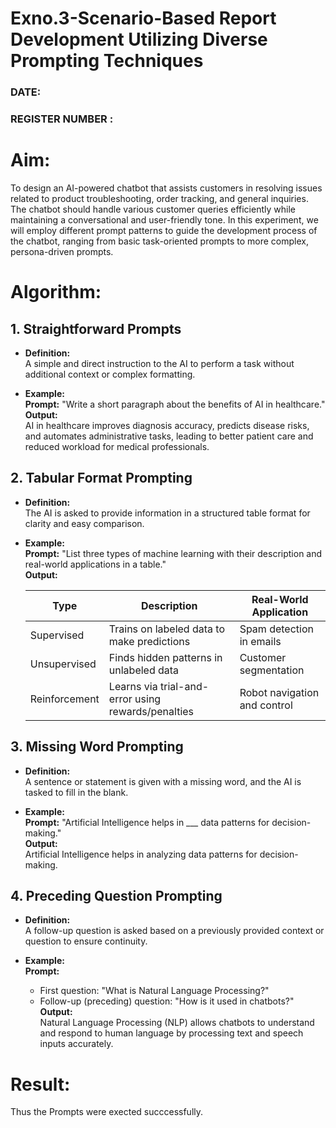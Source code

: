 # Exno.3-Scenario-Based Report Development Utilizing Diverse Prompting Techniques
### DATE:                                                                            
### REGISTER NUMBER : 
# Aim: 
To design an AI-powered chatbot that assists customers in resolving issues related to product troubleshooting, order tracking, and general inquiries. The chatbot should handle various customer queries efficiently while maintaining a conversational and user-friendly tone. In this experiment, we will employ different prompt patterns to guide the development process of the chatbot, ranging from basic task-oriented prompts to more complex, persona-driven prompts.
# Algorithm:

## 1. Straightforward Prompts
- **Definition:**  
  A simple and direct instruction to the AI to perform a task without additional context or complex formatting.

- **Example:**  
  **Prompt:** "Write a short paragraph about the benefits of AI in healthcare."  
  **Output:**  
  AI in healthcare improves diagnosis accuracy, predicts disease risks, and automates administrative tasks, leading to better patient care and reduced workload for medical professionals.


## 2. Tabular Format Prompting
- **Definition:**  
  The AI is asked to provide information in a structured table format for clarity and easy comparison.

- **Example:**  
  **Prompt:** "List three types of machine learning with their description and real-world applications in a table."  
  **Output:**  

  | Type           | Description                                         | Real-World Application       |
  |----------------|-----------------------------------------------------|------------------------------|
  | Supervised     | Trains on labeled data to make predictions          | Spam detection in emails     |
  | Unsupervised   | Finds hidden patterns in unlabeled data             | Customer segmentation        |
  | Reinforcement  | Learns via trial-and-error using rewards/penalties  | Robot navigation and control |

## 3. Missing Word Prompting
- **Definition:**  
  A sentence or statement is given with a missing word, and the AI is tasked to fill in the blank.

- **Example:**  
  **Prompt:** "Artificial Intelligence helps in ___ data patterns for decision-making."  
  **Output:**  
  Artificial Intelligence helps in analyzing data patterns for decision-making.
  
## 4. Preceding Question Prompting
- **Definition:**  
  A follow-up question is asked based on a previously provided context or question to ensure continuity.

- **Example:**  
  **Prompt:**  
  - First question: "What is Natural Language Processing?"  
  - Follow-up (preceding) question: "How is it used in chatbots?"  
  **Output:**  
  Natural Language Processing (NLP) allows chatbots to understand and respond to human language by processing text and speech inputs accurately.



# Result:
Thus the Prompts were exected succcessfully.

